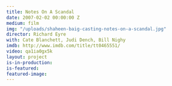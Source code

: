 ```yaml
---
title: Notes On A Scandal
date: 2007-02-02 00:00:00 Z
medium: film
img: "/uploads/shaheen-baig-casting-notes-on-a-scandal.jpg"
director: Richard Eyre
with: Cate Blanchett, Judi Dench, Bill Nighy
imdb: http://www.imdb.com/title/tt0465551/
video: qa1ia0gx5k
layout: project
is-in-production:
is-featured:
featured-image: 
---
```


